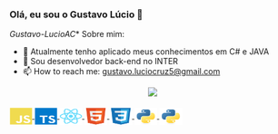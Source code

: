 ### Olá, eu sou o Gustavo Lúcio 👋

*Gustavo-LucioAC**
Sobre mim:

- 📖 Atualmente tenho aplicado meus conhecimentos em C# e JAVA
- 🌱 Sou desenvolvedor back-end no INTER
- 📫 How to reach me: gustavo.luciocruz5@gmail.com

<div align="center">
  <a href="https://github.com/Gustavo-LucioAC">
  <img height="180em" src="https://github-readme-stats.vercel.app/api?username=Gustavo-LucioAC&show_icons=false&theme=tokyonight&include_all_commits=true&count_private=true"/>
</div>

</div>
<div style="display: inline_block"><br>
  <img align="center" alt="Rafa-Js" height="30" width="40" src="https://raw.githubusercontent.com/devicons/devicon/master/icons/javascript/javascript-plain.svg">
  <img align="center" alt="Rafa-Ts" height="30" width="40" src="https://raw.githubusercontent.com/devicons/devicon/master/icons/typescript/typescript-plain.svg">
  <img align="center" alt="Rafa-React" height="30" width="40" src="https://raw.githubusercontent.com/devicons/devicon/master/icons/react/react-original.svg">
  <img align="center" alt="Rafa-HTML" height="30" width="40" src="https://raw.githubusercontent.com/devicons/devicon/master/icons/html5/html5-original.svg">
  <img align="center" alt="Rafa-CSS" height="30" width="40" src="https://raw.githubusercontent.com/devicons/devicon/master/icons/css3/css3-original.svg">
  <img align="center" alt="Rafa-Python" height="30" width="40" src="https://raw.githubusercontent.com/devicons/devicon/master/icons/python/python-original.svg"> 
  <img align="center" alt="Rafa-Java" height="30" width="40" src="https://raw.githubusercontent.com/devicons/devicon/master/icons/python/python-original.svg"> 
</div>
